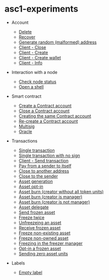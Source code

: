 # asc1-experiments

- Account
  - [Delete]()
  - [Recover]()
  - [Generate random (malformed) address]()
  - [Client - Close]()
  - [Client - Create]()
  - [Client - Create wallet]()
  - [Client - Info]()

- Interaction with a node
  - [Check node status]()
  - [Open a shell]()

- Smart contract
  - [Create a Contract account]()
  - [Close a Contract account]()
  - [Creating the same Contract account]()
  - [Re-create a Contract account]()
  - [Multisig]()
  - [Oracle]()

- Transactions
  - [Single transaction]()
  - [Single transaction with no sign]()
  - [Client - Send transaction]()
  - [Pay from a sender to itself]()
  - [Close to another address]()
  - [Close to the sender]()
  - [Asset generation]()
  - [Asset opt-in]()
  - [Asset burn (creator without all token units)]()
  - [Asset burn (creator is manager)]()
  - [Asset burn (creator is not manager)]()
  - [Asset delegate]()
  - [Send frozen asset]()
  - [Freeze twice]()
  - [Unfreezeing an asset]()
  - [Receive frozen asset]()
  - [Freeze non-existing asset]()
  - [Freeze non-owned asset]()
  - [Freezing in the freezer manager](https://github.com/asc1-experimenter/asc1-experiments/blob/master/transactions/tx-freeze.md#freezing-in-the-freezer-manager)
  - [Opt-in a frozen asset](https://github.com/asc1-experimenter/asc1-experiments/blob/master/transactions/tx-freeze.md#opt-in-a-frozen-asset)
  - [Sending zero asset units](https://github.com/asc1-experimenter/asc1-experiments/blob/master/transactions/tx-freeze.md#sending-zero-asset-units)

- Labels
  - [Empty label](https://github.com/asc1-experimenter/asc1-experiments/blob/master/labels/empty_label.md#empty_label)
